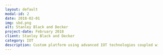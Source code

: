 ```yaml
---
layout: default
modal-id: 2
date: 2018-02-01
img: sbd.png
alt: Stanley Black and Decker
project-date: February 2018
client: Stanley Black and Decker
category: IOT
description: Custom platform using advanced IOT technologies coupled with on the floor factory experience to drive human efficiencies and improve quality assurance for global operations. Included analytic dashboards and an alerting system. A prototype was installed on the factory floor and used in daily operations. Findings included increased accuracy and efficiency in operations.
---
```

